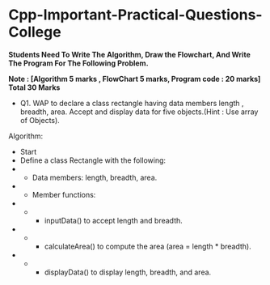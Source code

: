 # Cpp-Important-Practical-Questions-College

**Students Need To Write The Algorithm, Draw the Flowchart, And Write The Program For The Following Problem.**

**Note : [Algorithm 5 marks , FlowChart 5 marks, Program code : 20 marks] Total 30 Marks**

- Q1. WAP to declare a class rectangle having data members length , breadth, area. Accept and
display data for five objects.(Hint : Use array of Objects).

Algorithm: 

- Start
- Define a class Rectangle with the following:
- - Data members: length, breadth, area.
- - Member functions:
- - - inputData() to accept length and breadth.
- - - calculateArea() to compute the area (area = length * breadth).
- - - displayData() to display length, breadth, and area.

